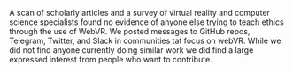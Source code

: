 A scan of scholarly articles and a survey of virtual reality and computer science specialists found no evidence of anyone else trying to teach ethics through the use of WebVR. We posted messages to GitHub repos, Telegram, Twitter, and Slack in communities tat focus on webVR. While we did not find anyone currently doing similar work we did find a large expressed interest from people who want to contribute.
